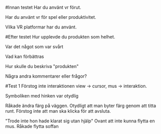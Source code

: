 #Innan testet
Har du använt vr förut. 

Har du använt vr för spel eller produktivitet.

Vilka VR platformar har du använt.



#Efter testet
Hur upplevde du produkten som helhet.

Var det något som var svårt

Vad kan förbättras

Hur skulle du beskriva "produkten"


Några andra kommentarer eller frågor?





#Test 1
Förstog inte interaktionen view -> cursor, mus -> interaktion.

Symboliken med hinken var otydlig

Råkade ändra färg på väggen. Otydligt att man byter färg genom att titta runt.
Förstog inte att man ska klicka för att avsluta.


"Trode inte hon hade klarat sig utan hjälp"
Ovant att inte kunna flytta en mus.
Råkade flytta soffan

